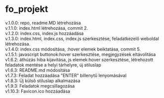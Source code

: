 # fo_projekt  
v.1.0.0: repo, readme.MD létrehozása  
v.1.1.0: index.html létrehozása, commit 2.  
v.1.2.0: index.css, index.js hozzáadása  
v.1.3.0: index.html, index.css, index.js szerkesztése, feladatkezelő weboldal létrehozása.  
v.1.4.0: index.css módositása, :hover elemek beiktatása, commit 5.  
v.1.5.1: javascript buttonok:hover szerkesztése, megjegyzések eltávolitása  
v1.6.2: áthúzás hiba kijavitása, js elemek:hover szerkesztése, létrehozott feladatok mentése a helyi tárhelyre, új stiluslap  
v1.6.3: README.md módositása  
v1.7.3: Feladat hozzáadása "ENTER" billenytű lenyomásával  
v1.8.3: Új külső stiluslap alkalmazása  
v1.9.3: Feladatok megcsillagozása  
v1.10.3: Favicon.ico hozzáadása
